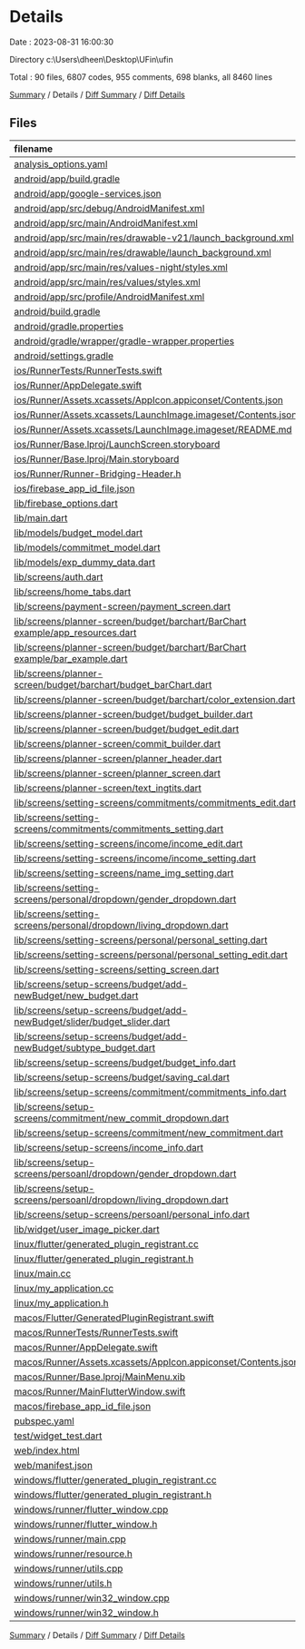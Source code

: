 # Details

Date : 2023-08-31 16:00:30

Directory c:\\Users\\dheen\\Desktop\\UFin\\ufin

Total : 90 files,  6807 codes, 955 comments, 698 blanks, all 8460 lines

[Summary](results.md) / Details / [Diff Summary](diff.md) / [Diff Details](diff-details.md)

## Files
| filename | language | code | comment | blank | total |
| :--- | :--- | ---: | ---: | ---: | ---: |
| [analysis_options.yaml](/analysis_options.yaml) | YAML | 3 | 23 | 4 | 30 |
| [android/app/build.gradle](/android/app/build.gradle) | Groovy | 56 | 5 | 13 | 74 |
| [android/app/google-services.json](/android/app/google-services.json) | JSON | 46 | 0 | 0 | 46 |
| [android/app/src/debug/AndroidManifest.xml](/android/app/src/debug/AndroidManifest.xml) | XML | 3 | 4 | 1 | 8 |
| [android/app/src/main/AndroidManifest.xml](/android/app/src/main/AndroidManifest.xml) | XML | 27 | 6 | 1 | 34 |
| [android/app/src/main/res/drawable-v21/launch_background.xml](/android/app/src/main/res/drawable-v21/launch_background.xml) | XML | 4 | 7 | 2 | 13 |
| [android/app/src/main/res/drawable/launch_background.xml](/android/app/src/main/res/drawable/launch_background.xml) | XML | 4 | 7 | 2 | 13 |
| [android/app/src/main/res/values-night/styles.xml](/android/app/src/main/res/values-night/styles.xml) | XML | 9 | 9 | 1 | 19 |
| [android/app/src/main/res/values/styles.xml](/android/app/src/main/res/values/styles.xml) | XML | 9 | 9 | 1 | 19 |
| [android/app/src/profile/AndroidManifest.xml](/android/app/src/profile/AndroidManifest.xml) | XML | 3 | 4 | 1 | 8 |
| [android/build.gradle](/android/build.gradle) | Groovy | 27 | 0 | 5 | 32 |
| [android/gradle.properties](/android/gradle.properties) | Properties | 3 | 0 | 1 | 4 |
| [android/gradle/wrapper/gradle-wrapper.properties](/android/gradle/wrapper/gradle-wrapper.properties) | Properties | 5 | 0 | 1 | 6 |
| [android/settings.gradle](/android/settings.gradle) | Groovy | 8 | 0 | 4 | 12 |
| [ios/RunnerTests/RunnerTests.swift](/ios/RunnerTests/RunnerTests.swift) | Swift | 7 | 2 | 4 | 13 |
| [ios/Runner/AppDelegate.swift](/ios/Runner/AppDelegate.swift) | Swift | 12 | 0 | 2 | 14 |
| [ios/Runner/Assets.xcassets/AppIcon.appiconset/Contents.json](/ios/Runner/Assets.xcassets/AppIcon.appiconset/Contents.json) | JSON | 122 | 0 | 1 | 123 |
| [ios/Runner/Assets.xcassets/LaunchImage.imageset/Contents.json](/ios/Runner/Assets.xcassets/LaunchImage.imageset/Contents.json) | JSON | 23 | 0 | 1 | 24 |
| [ios/Runner/Assets.xcassets/LaunchImage.imageset/README.md](/ios/Runner/Assets.xcassets/LaunchImage.imageset/README.md) | Markdown | 3 | 0 | 2 | 5 |
| [ios/Runner/Base.lproj/LaunchScreen.storyboard](/ios/Runner/Base.lproj/LaunchScreen.storyboard) | XML | 36 | 1 | 1 | 38 |
| [ios/Runner/Base.lproj/Main.storyboard](/ios/Runner/Base.lproj/Main.storyboard) | XML | 25 | 1 | 1 | 27 |
| [ios/Runner/Runner-Bridging-Header.h](/ios/Runner/Runner-Bridging-Header.h) | C++ | 1 | 0 | 1 | 2 |
| [ios/firebase_app_id_file.json](/ios/firebase_app_id_file.json) | JSON | 7 | 0 | 0 | 7 |
| [lib/firebase_options.dart](/lib/firebase_options.dart) | Dart | 65 | 12 | 6 | 83 |
| [lib/main.dart](/lib/main.dart) | Dart | 44 | 1 | 6 | 51 |
| [lib/models/budget_model.dart](/lib/models/budget_model.dart) | Dart | 18 | 1 | 3 | 22 |
| [lib/models/commitmet_model.dart](/lib/models/commitmet_model.dart) | Dart | 13 | 0 | 2 | 15 |
| [lib/models/exp_dummy_data.dart](/lib/models/exp_dummy_data.dart) | Dart | 104 | 0 | 1 | 105 |
| [lib/screens/auth.dart](/lib/screens/auth.dart) | Dart | 204 | 1 | 20 | 225 |
| [lib/screens/home_tabs.dart](/lib/screens/home_tabs.dart) | Dart | 69 | 1 | 10 | 80 |
| [lib/screens/payment-screen/payment_screen.dart](/lib/screens/payment-screen/payment_screen.dart) | Dart | 14 | 0 | 4 | 18 |
| [lib/screens/planner-screen/budget/barchart/BarChart example/app_resources.dart](/lib/screens/planner-screen/budget/barchart/BarChart%20example/app_resources.dart) | Dart | 0 | 0 | 1 | 1 |
| [lib/screens/planner-screen/budget/barchart/BarChart example/bar_example.dart](/lib/screens/planner-screen/budget/barchart/BarChart%20example/bar_example.dart) | Dart | 0 | 604 | 38 | 642 |
| [lib/screens/planner-screen/budget/barchart/budget_barChart.dart](/lib/screens/planner-screen/budget/barchart/budget_barChart.dart) | Dart | 212 | 1 | 11 | 224 |
| [lib/screens/planner-screen/budget/barchart/color_extension.dart](/lib/screens/planner-screen/budget/barchart/color_extension.dart) | Dart | 23 | 0 | 3 | 26 |
| [lib/screens/planner-screen/budget/budget_builder.dart](/lib/screens/planner-screen/budget/budget_builder.dart) | Dart | 290 | 8 | 11 | 309 |
| [lib/screens/planner-screen/budget/budget_edit.dart](/lib/screens/planner-screen/budget/budget_edit.dart) | Dart | 279 | 2 | 22 | 303 |
| [lib/screens/planner-screen/commit_builder.dart](/lib/screens/planner-screen/commit_builder.dart) | Dart | 185 | 2 | 8 | 195 |
| [lib/screens/planner-screen/planner_header.dart](/lib/screens/planner-screen/planner_header.dart) | Dart | 258 | 0 | 6 | 264 |
| [lib/screens/planner-screen/planner_screen.dart](/lib/screens/planner-screen/planner_screen.dart) | Dart | 27 | 5 | 8 | 40 |
| [lib/screens/planner-screen/text_ingtits.dart](/lib/screens/planner-screen/text_ingtits.dart) | Dart | 28 | 0 | 4 | 32 |
| [lib/screens/setting-screens/commitments/commitments_edit.dart](/lib/screens/setting-screens/commitments/commitments_edit.dart) | Dart | 425 | 5 | 28 | 458 |
| [lib/screens/setting-screens/commitments/commitments_setting.dart](/lib/screens/setting-screens/commitments/commitments_setting.dart) | Dart | 130 | 3 | 9 | 142 |
| [lib/screens/setting-screens/income/income_edit.dart](/lib/screens/setting-screens/income/income_edit.dart) | Dart | 225 | 0 | 12 | 237 |
| [lib/screens/setting-screens/income/income_setting.dart](/lib/screens/setting-screens/income/income_setting.dart) | Dart | 192 | 4 | 9 | 205 |
| [lib/screens/setting-screens/name_img_setting.dart](/lib/screens/setting-screens/name_img_setting.dart) | Dart | 86 | 0 | 6 | 92 |
| [lib/screens/setting-screens/personal/dropdown/gender_dropdown.dart](/lib/screens/setting-screens/personal/dropdown/gender_dropdown.dart) | Dart | 42 | 1 | 7 | 50 |
| [lib/screens/setting-screens/personal/dropdown/living_dropdown.dart](/lib/screens/setting-screens/personal/dropdown/living_dropdown.dart) | Dart | 42 | 0 | 7 | 49 |
| [lib/screens/setting-screens/personal/personal_setting.dart](/lib/screens/setting-screens/personal/personal_setting.dart) | Dart | 103 | 0 | 6 | 109 |
| [lib/screens/setting-screens/personal/personal_setting_edit.dart](/lib/screens/setting-screens/personal/personal_setting_edit.dart) | Dart | 137 | 0 | 10 | 147 |
| [lib/screens/setting-screens/setting_screen.dart](/lib/screens/setting-screens/setting_screen.dart) | Dart | 40 | 0 | 7 | 47 |
| [lib/screens/setup-screens/budget/add-newBudget/new_budget.dart](/lib/screens/setup-screens/budget/add-newBudget/new_budget.dart) | Dart | 272 | 1 | 21 | 294 |
| [lib/screens/setup-screens/budget/add-newBudget/slider/budget_slider.dart](/lib/screens/setup-screens/budget/add-newBudget/slider/budget_slider.dart) | Dart | 44 | 12 | 12 | 68 |
| [lib/screens/setup-screens/budget/add-newBudget/subtype_budget.dart](/lib/screens/setup-screens/budget/add-newBudget/subtype_budget.dart) | Dart | 105 | 0 | 9 | 114 |
| [lib/screens/setup-screens/budget/budget_info.dart](/lib/screens/setup-screens/budget/budget_info.dart) | Dart | 240 | 0 | 18 | 258 |
| [lib/screens/setup-screens/budget/saving_cal.dart](/lib/screens/setup-screens/budget/saving_cal.dart) | Dart | 195 | 2 | 11 | 208 |
| [lib/screens/setup-screens/commitment/commitments_info.dart](/lib/screens/setup-screens/commitment/commitments_info.dart) | Dart | 354 | 2 | 16 | 372 |
| [lib/screens/setup-screens/commitment/new_commit_dropdown.dart](/lib/screens/setup-screens/commitment/new_commit_dropdown.dart) | Dart | 41 | 0 | 7 | 48 |
| [lib/screens/setup-screens/commitment/new_commitment.dart](/lib/screens/setup-screens/commitment/new_commitment.dart) | Dart | 202 | 1 | 12 | 215 |
| [lib/screens/setup-screens/income_info.dart](/lib/screens/setup-screens/income_info.dart) | Dart | 232 | 0 | 14 | 246 |
| [lib/screens/setup-screens/persoanl/dropdown/gender_dropdown.dart](/lib/screens/setup-screens/persoanl/dropdown/gender_dropdown.dart) | Dart | 42 | 1 | 7 | 50 |
| [lib/screens/setup-screens/persoanl/dropdown/living_dropdown.dart](/lib/screens/setup-screens/persoanl/dropdown/living_dropdown.dart) | Dart | 42 | 0 | 7 | 49 |
| [lib/screens/setup-screens/persoanl/personal_info.dart](/lib/screens/setup-screens/persoanl/personal_info.dart) | Dart | 165 | 0 | 10 | 175 |
| [lib/widget/user_image_picker.dart](/lib/widget/user_image_picker.dart) | Dart | 55 | 1 | 11 | 67 |
| [linux/flutter/generated_plugin_registrant.cc](/linux/flutter/generated_plugin_registrant.cc) | C++ | 7 | 4 | 5 | 16 |
| [linux/flutter/generated_plugin_registrant.h](/linux/flutter/generated_plugin_registrant.h) | C++ | 5 | 5 | 6 | 16 |
| [linux/main.cc](/linux/main.cc) | C++ | 5 | 0 | 2 | 7 |
| [linux/my_application.cc](/linux/my_application.cc) | C++ | 74 | 11 | 20 | 105 |
| [linux/my_application.h](/linux/my_application.h) | C++ | 7 | 7 | 5 | 19 |
| [macos/Flutter/GeneratedPluginRegistrant.swift](/macos/Flutter/GeneratedPluginRegistrant.swift) | Swift | 16 | 3 | 4 | 23 |
| [macos/RunnerTests/RunnerTests.swift](/macos/RunnerTests/RunnerTests.swift) | Swift | 7 | 2 | 4 | 13 |
| [macos/Runner/AppDelegate.swift](/macos/Runner/AppDelegate.swift) | Swift | 8 | 0 | 2 | 10 |
| [macos/Runner/Assets.xcassets/AppIcon.appiconset/Contents.json](/macos/Runner/Assets.xcassets/AppIcon.appiconset/Contents.json) | JSON | 68 | 0 | 1 | 69 |
| [macos/Runner/Base.lproj/MainMenu.xib](/macos/Runner/Base.lproj/MainMenu.xib) | XML | 343 | 0 | 1 | 344 |
| [macos/Runner/MainFlutterWindow.swift](/macos/Runner/MainFlutterWindow.swift) | Swift | 12 | 0 | 4 | 16 |
| [macos/firebase_app_id_file.json](/macos/firebase_app_id_file.json) | JSON | 7 | 0 | 0 | 7 |
| [pubspec.yaml](/pubspec.yaml) | YAML | 33 | 57 | 18 | 108 |
| [test/widget_test.dart](/test/widget_test.dart) | Dart | 14 | 10 | 7 | 31 |
| [web/index.html](/web/index.html) | HTML | 38 | 16 | 6 | 60 |
| [web/manifest.json](/web/manifest.json) | JSON | 35 | 0 | 1 | 36 |
| [windows/flutter/generated_plugin_registrant.cc](/windows/flutter/generated_plugin_registrant.cc) | C++ | 9 | 4 | 5 | 18 |
| [windows/flutter/generated_plugin_registrant.h](/windows/flutter/generated_plugin_registrant.h) | C++ | 5 | 5 | 6 | 16 |
| [windows/runner/flutter_window.cpp](/windows/runner/flutter_window.cpp) | C++ | 48 | 4 | 15 | 67 |
| [windows/runner/flutter_window.h](/windows/runner/flutter_window.h) | C++ | 20 | 5 | 9 | 34 |
| [windows/runner/main.cpp](/windows/runner/main.cpp) | C++ | 30 | 4 | 10 | 44 |
| [windows/runner/resource.h](/windows/runner/resource.h) | C++ | 9 | 6 | 2 | 17 |
| [windows/runner/utils.cpp](/windows/runner/utils.cpp) | C++ | 54 | 2 | 10 | 66 |
| [windows/runner/utils.h](/windows/runner/utils.h) | C++ | 8 | 6 | 6 | 20 |
| [windows/runner/win32_window.cpp](/windows/runner/win32_window.cpp) | C++ | 210 | 24 | 55 | 289 |
| [windows/runner/win32_window.h](/windows/runner/win32_window.h) | C++ | 48 | 31 | 24 | 103 |

[Summary](results.md) / Details / [Diff Summary](diff.md) / [Diff Details](diff-details.md)